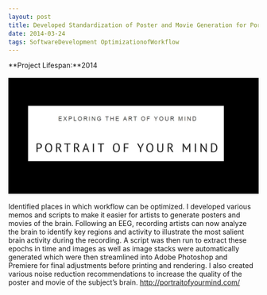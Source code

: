 ```yaml
---
layout: post
title: Developed Standardization of Poster and Movie Generation for Portrait of Your Mind
date: 2014-03-24
tags: SoftwareDevelopment OptimizationofWorkflow
---
```

**Project Lifespan\:**2014  
<br>
![MovieGenerationPOYM](../../../assets/img/projects/softwareDevelopment/MovieGenerationPOYM.jpg)

Identified places in which workflow can be optimized.  I developed various memos and scripts to make it easier for artists to generate posters and movies of the brain.  Following an EEG, recording artists can now analyze the brain to identify key regions and activity to illustrate the most salient brain activity during the recording.  A script was then run to extract these epochs in time and images as well as image stacks were automatically generated which were then streamlined into Adobe Photoshop and Premiere for final adjustments before printing and rendering. I also created various noise reduction recommendations to increase the quality of the poster and movie of the subject’s brain. <a href = "http://portraitofyourmind.com/ ">http://portraitofyourmind.com/ </a>